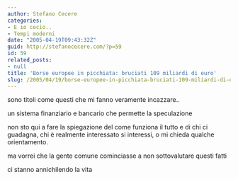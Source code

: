 ```yaml
---
author: Stefano Cecere
categories:
- E io cecio..
- Tempi moderni
date: "2005-04-19T09:43:32Z"
guid: http://stefanocecere.com/?p=59
id: 59
related_posts:
- null
title: 'Borse europee in picchiata: bruciati 109 miliardi di euro'
slug: /2005/04/19/borse-europee-in-picchiata-bruciati-109-miliardi-di-euro/
---
```


sono titoli come questi che mi fanno veramente incazzare..

un sistema finanziario e bancario che permette la speculazione

non sto qui a fare la spiegazione del come funziona il tutto e di chi ci guadagna, chi è realmente interessato si interessi, o mi chieda qualche orientamento.

ma vorrei che la gente comune cominciasse a non sottovalutare questi fatti

ci stanno annichilendo la vita